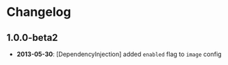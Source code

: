 Changelog
=========

1.0.0-beta2
-----------

* **2013-05-30**: [DependencyInjection] added `enabled` flag to `image` config